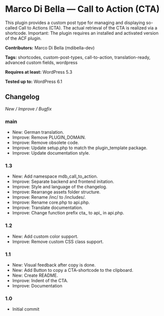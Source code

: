 # Marco Di Bella &mdash; Call to Action (CTA)
This plugin provides a custom post type for managing and displaying so-called Call to Actions (CTA).
The actual retrieval of the CTA is realized via a shortcode.
Important: The plugin requires an installed and activated version of the ACF plugin.

__Contributors:__ Marco Di Bella (mdibella-dev)

__Tags:__  shortcodes, custom-post-types, call-to-action, translation-ready, advanced custom fields, wordpress

__Requires at least:__ WordPress 5.3

__Tested up to:__ WordPress 6.1


## Changelog
*New / Improve / Bugfix*


### main
* New: German translation.
* Improve: Remove PLUGIN_DOMAIN.
* Improve: Remove obsolete code.
* Improve: Update setup.php to match the plugin_template package.
* Improve: Update documentation style.


### 1.3
* New: Add namespace mdb_call_to_action.
* Improve: Separate backend and frontend initation.
* Improve: Style and language of the changelog.
* Improve: Rearrange assets folder structure.
* Improve: Rename /inc/ to /includes/.
* Improve: Rename core.php to api.php.
* Improve: Translate documentation.
* Improve: Change function prefix cta_ to api_ in api.php.


### 1.2
* New: Add custom color support.
* Improve: Remove custom CSS class support.


### 1.1
* New: Visual feedback after copy is done.
* New: Add Button to copy a CTA-shortcode to the clipboard.
* New: Create README.
* Improve: Indent of the CTA.
* Improve: Documentation


### 1.0
* Initial commit
